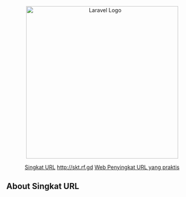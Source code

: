 <p align="center"><a href="https://laravel.com" target="_blank"><img src="https://raw.githubusercontent.com/laravel/art/master/logo-lockup/5%20SVG/2%20CMYK/1%20Full%20Color/laravel-logolockup-cmyk-red.svg" width="400" alt="Laravel Logo"></a></p>

<p align="center">
<a href="http://skt.rf.gd">Singkat URL</a>
<a href="http://skt.rf.gd">http://skt.rf.gd</a>
<a href="http://skt.rf.gd">Web Penyingkat URL yang praktis</a>
</p>

## About Singkat URL


